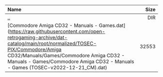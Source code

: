 |Name|Size|
|:---|---:|
|[..](../index.html)|DIR|
|[Commodore Amiga CD32 - Manuals - Games.dat](https://raw.githubusercontent.com/open-retrogaming-archive/dat-catalog/main/root/normalized/TOSEC-PIX/Commodore/Amiga CD32/Manuals/Games/Commodore Amiga CD32 - Manuals - Games/Commodore Amiga CD32 - Manuals - Games (TOSEC-v2022-12-21_CM).dat)|32553|
